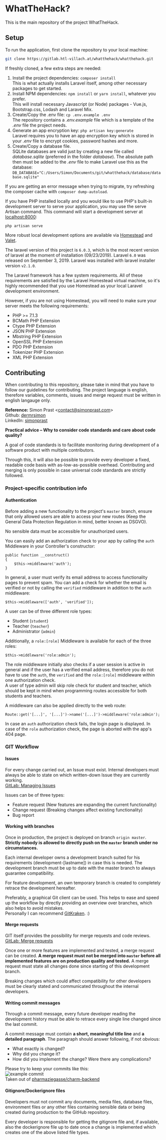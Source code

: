 # WhatTheHack?
This is the main repository of the project WhatTheHack.

## Setup
To run the application, first clone the repository to your local machine:


```bash
git clone https://gitlab.htl-villach.at/whatthehack/whatthehack.git
```

If freshly cloned, a few extra steps are needed:
1. Install the project dependencies: ``` composer install ```  
This is what actually installs Laravel itself, among other necessary packages to get started.
2. Install NPM dependencies: ``` npm install ``` or ``` yarn install ```, whatever you prefer.  
This will install necessary Javascript (or Node) packages - Vue.js, Bootstrap.css, Lodash and Laravel Mix.
3. Create/Copy the .env file: ``` cp .env.example .env ```  
The repository contains a _.env.example_ file which is a template of the _.env_ file the project needs.
4. Generate an app encryption key: ``` php artisan key:generate ```  
Laravel requires you to have an app encryption key which is stored in your _.env_ file to encrypt cookies, password hashes and more.
5. Create/Copy a database file.  
SQLite databases are valid just by creating a new file called _database.sqlite_ (preferred in the folder _database_). The absolute path then must be added to the _.env_ file to make Laravel use this as the database:  
``` DB_DATABASE="C:/Users/Simon/Documents/git/whatthehack/database/database.sqlite" ```

If you are getting an error message when trying to migrate, try refreshing the composer cache with ``` composer dump-autoload ```.


If you have PHP installed locally and you would like to use PHP's built-in development server to serve your application, you may use the serve Artisan command. This command will start a development server at
[localhost:8000](http://localhost:8000):

```
php artisan serve
```

More robust local development options are available via [Homestead](https://laravel.com/docs/5.8/homestead) and [Valet](https://laravel.com/docs/5.8/valet).

The laravel version of this project is `6.0.3`, which is the most recent version of laravel at the moment of installation (09/23/2019). Laravel `6.0` was released on September 3, 2019. Laravel was installed with laravel installer version `v2.1.0`.

The Laravel framework has a few system requirements. All of these requirements are satisfied by the Laravel Homestead virtual machine, so it's highly recommended that you use Homestead as your local Laravel development environment.

However, if you are not using Homestead, you will need to make sure your server meets the following requirements:
- PHP >= 7.1.3
- BCMath PHP Extension
- Ctype PHP Extension
- JSON PHP Extension
- Mbstring PHP Extension
- OpenSSL PHP Extension
- PDO PHP Extension
- Tokenizer PHP Extension
- XML PHP Extension


## Contributing

When contributing to this repository, please take in mind that you have to follow our guidelines for contributing. The project language is english, therefore variables, comments, issues and merge request must be written in english langauge only.

**Reference:** Simon Prast <<contact@simonprast.com>>  
Github: [dermrsimon](https://github.com/dermrsimon)  
LinkedIn: [simonprast](https://www.linkedin.com/in/simonprast/)


**Practical advice – Why to consider code standards and care about code quality?**

A goal of code standards is to facilitate monitoring during development of a software product with multiple contributors.

Through this, it will also be possible to provide every developer a fixed, readable code basis with as-low-as-possible overhead. Contributing and merging is only possible in case universal code standards are strictly followed.

### Project-specific contribution info

#### Authentication

Before adding a new functionality to the project's `master` branch, ensure that only allowed users are able to access your new routes (Keep the General Data Protection Regulation in mind, better known as DSGVO).

No sensible data must be accessible for unauthorized users.

You can easily add an authorization check to your app by calling the `auth` Middleware in your Controller's constructor:

```
public function __construct()
{
	$this->middleware('auth');
}
```

In general, a user must verify its email address to access functionality pages to prevent spam. You can add a check for whether the email is verified or not by calling the `verified` middleware in addition to the `auth` middleware:
```
$this->middleware(['auth', 'verified']);
```

A user can be of three different role types:
- Student (`student`)
- Teacher (`teacher`)
- Administrator (`admin`)

Additionally, a `role:[role]` Middleware is available for each of the three roles:
```
$this->middleware('role:admin');
```
The role middleware initially also checks if a user session is active in general and if the user has a verified email address, therefore you do not have to use the `auth`, the `verified` and the `role:[role]` middleware within one authorization check.  
A user of type admin will skip role check for student and teacher, which should be kept in mind when programming routes accessible for both students and teachers.

A middleware can also be applied directly to the web route:
```
Route::get('[...]', '[...]')->name('[...]')->middleware('role:admin');
```

In case an `auth` authorization check fails, the login page is displayed. In case of the `role` authorization check, the page is aborted with the app's 404 page.

### GIT Workflow

#### Issues

For every change carried out, an Issue must exist. Internal developers must always be able to state on which written-down Issue they are currently working.  
[GitLab: Managing Issues](https://docs.gitlab.com/ee/user/project/issues/managing_issues.html)

Issues can be of three types:
- Feature request (New features are expanding the current functionality)
- Change request (Breaking changes affect existing functionality)
- Bug report

#### Working with branches

Once in production, the project is deployed on branch `origin master`. **Strictly nobody is allowed to directly push on the `master` branch under no circumstances.**

Each internal developer owns a development branch suited for his requirements (development-[lastname]) in case this is needed. The development branch must be up to date with the master branch to always guarantee compatibility.

For feature development, an own temporary branch is created to completely retrace the development hereafter.

Preferably, a graphical Git client can be used. This helps to ease and speed up the workflow by directly providing an overview over branches, which also helps to avoid mistakes.  
Personally I can recommend [GitKraken](https://www.gitkraken.com/invite/fHs7cbZ9). :)

#### Merge requests

GIT itself provides the possibility for merge requests and code reviews.  
[GitLab: Merge requests](https://docs.gitlab.com/ee/user/project/merge_requests/)

Once one or more features are implemented and tested, a merge request can be created. **A merge request must not be merged into `master` before all implemented features are on production quality and tested.** A merge request must state all changes done since starting of this development branch.

Breaking changes which could affect compatibility for other developers must be clearly stated and communicated throughout the internal developers.

#### Writing commit messages 

Through a commit message, every future developer reading the development history must be able to retrace every single line changed since the last commit.

A commit message must contain **a short, meaningful title line** and **a detailed paragraph**. The paragraph should answer following, if not obvious:
- What exactly is changed?
- Why did you change it?
- How did you implement the change? Were there any complications?

Please try to keep your commits like this:  
![example commit](https://puu.sh/EkoDe/e0e6ceeeaf.png)  
Taken out of [pharmaziegasse/charm-backend](https://github.com/pharmaziegasse/charm-backend/commits/master)

#### Gitignore/Dockerignore files

Developers must not commit any documents, media files, database files, environment files or any other files containing sensible data or being created during production to the GitHub repository.

Every developer is responsible for getting the gitignore file and, if available, also the dockerignore file up to date once a change is implemented which creates one of the above listed file types.

